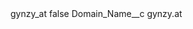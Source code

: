 <?xml version="1.0" encoding="UTF-8"?>
<CustomMetadata xmlns="http://soap.sforce.com/2006/04/metadata" xmlns:xsi="http://www.w3.org/2001/XMLSchema-instance" xmlns:xsd="http://www.w3.org/2001/XMLSchema">
    <label>gynzy_at</label>
    <protected>false</protected>
    <values>
        <field>Domain_Name__c</field>
        <value xsi:type="xsd:string">gynzy.at</value>
    </values>
</CustomMetadata>
